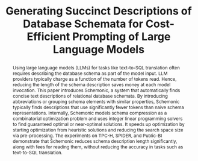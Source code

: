 ---
title: "Generating Succinct Descriptions of Database Schemata for Cost-Efficient Prompting of Large Language Models"
link: "https://itrummer.github.io/drafts/SchemonicDraft.pdf"
authors: "Immanuel Trummer"
venue: "VLDB"
year: 2024
abstract: "Using large language models (LLMs) for tasks like text-to-SQL translation often requires describing the database schema as part of
the model input. LLM providers typically charge as a function of the number of tokens read. Hence, reducing the length of the schema description saves money at each model invocation. This paper introduces Schemonic, a system that automatically finds concise text descriptions of relational database schemata. By introducing abbreviations or grouping schema elements with similar properties, Schemonic typically finds descriptions that use significantly fewer tokens than naive schema representations. Internally, Schemonic models schema compression as a combinatorial optimization problem and uses integer linear programming solvers to find guaranteed optimal or near-optimal solutions. It speeds up optimization by starting optimization from heuristic solutions and reducing the search space size via pre-processing. The experiments on TPC-H, SPIDER, and Public-BI demonstrate that Schemonic reduces schema description length significantly, along with fees for reading them, without reducing the accuracy in tasks such as text-to-SQL translation."
---